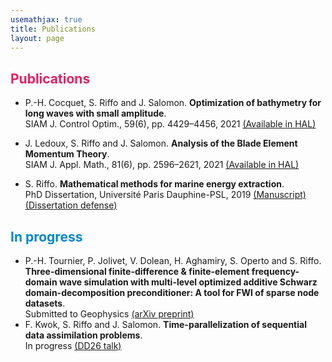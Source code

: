 ```yaml
---
usemathjax: true
title: Publications
layout: page
---
```

<!--
## **Research Interests**
Mathematical modeling, control theory, numerical analysis and domain decomposition methods (in construction).
-->

## <strong style="color:#E91E63">Publications</strong>

+ P.-H. Cocquet, S. Riffo and J. Salomon. 
**Optimization of bathymetry for long waves with small amplitude**.  
SIAM J. Control Optim., 59(6), pp. 4429–4456, 2021 
<a href="docs/prev/2021_bathymetry.html" target="_blank">(Available in HAL)</a>
+ J. Ledoux, S. Riffo and J. Salomon. 
**Analysis of the Blade Element Momentum Theory**.   
SIAM J. Appl. Math., 81(6), pp. 2596–2621, 2021
<a href="docs/prev/2021_BEM.html" target="_blank">(Available in HAL)</a>


+ S. Riffo. 
**Mathematical methods for marine energy extraction**.   
PhD Dissertation, Université Paris Dauphine-PSL, 2019
<a href="https://tel.archives-ouvertes.fr/tel-02446450" target="_blank">(Manuscript)</a> 
<a href="docs/prev/2019_dissertation-defense.html" target="_blank">(Dissertation defense)</a>

## <strong style="color:#0288D1">In progress</strong>
+ P.-H. Tournier, P. Jolivet, V. Dolean, H. Aghamiry, S. Operto and S. Riffo. 
**Three-dimensional finite-difference & finite-element frequency-domain wave simulation with multi-level optimized additive Schwarz domain-decomposition preconditioner: A tool for FWI of sparse node datasets**.   
Submitted to Geophysics 
<a href="https://arxiv.org/abs/2110.15113" target="_blank">(arXiv preprint)</a>
+ F. Kwok, S. Riffo and J. Salomon. 
**Time-parallelization of sequential data assimilation problems**.  
In progress
<a href="docs/prev/2020_parareal_DD26.html" target="_blank">(DD26 talk)</a>
<!--a href="https://sebastianriffo.github.io/docs/slides/2020-12-DD26_SRR.pdf" target="_blank">(DD26 talk)</a-->
